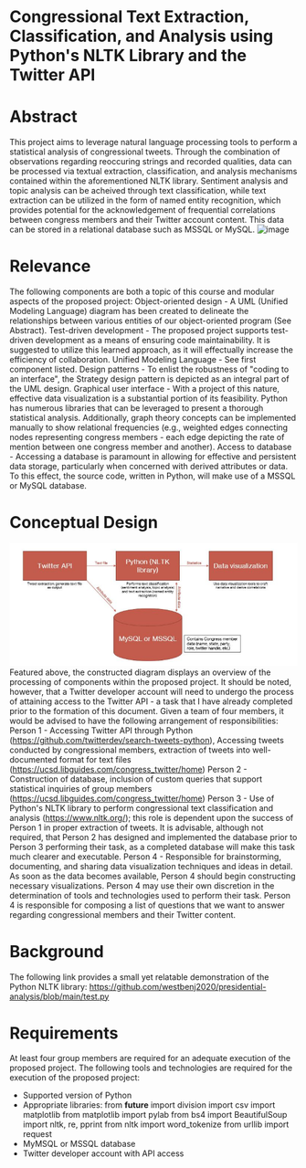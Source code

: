 # Congressional Text Extraction, Classification, and Analysis using Python's NLTK Library and the Twitter API

# Abstract
This project aims to leverage natural language processing tools to perform a statistical analysis of congressional tweets. Through the combination of observations regarding reoccuring strings and recorded qualities, data can be processed via textual extraction, classification, and analysis mechanisms contained within the aforementioned NLTK library.
Sentiment analysis and topic analysis can be acheived through text classification, while text extraction can be utilized in the form of named entity recognition, which provides potential for the acknowledgement of frequential correlations between congress members and their Twitter account content. This data can be stored in a relational database such as MSSQL or MySQL. 
![image](https://user-images.githubusercontent.com/89652481/133836630-2b402a44-fdf2-4836-b181-1a86442a7380.png)


# Relevance
The following components are both a topic of this course and modular aspects of the proposed project:
Object-oriented design - A UML (Unified Modeling Language) diagram has been created to delineate the relationships between various entities of our object-oriented program (See Abstract).
Test-driven development - The proposed project supports test-driven development as a means of ensuring code maintainability. It is suggested to utilize this learned approach, as it will effectually increase the efficiency of collaboration.
Unified Modeling Language - See first component listed.
Design patterns - To enlist the robustness of "coding to an interface", the Strategy design pattern is depicted as an integral part of the UML design.
Graphical user interface - With a project of this nature, effective data visualization is a substantial portion of its feasibility. Python has numerous libraries that can be leveraged to present a thorough statistical analysis. Additionally, graph theory concepts can be implemented manually to show relational frequencies (e.g., weighted edges connecting nodes representing congress members - each edge depicting the rate of mention between one congress member and another).
Access to database - Accessing a database is paramount in allowing for effective and persistent data storage, particularly when concerned with derived attributes or data. To this effect, the source code, written in Python, will make use of a MSSQL or MySQL database.

# Conceptual Design
![image](https://github.com/tun60968/IndividualProjectProposal/blob/master/BenjaminWestburg_CongressionalTextExtractionClassificationAndAnalysisUsingPythonsNLTKLibraryAndTwitterAPI_ProcessDiagram.JPG?raw=true)
Featured above, the constructed diagram displays an overview of the processing of components within the proposed project. It should be noted, however, that a Twitter developer account will need to undergo the process of attaining access to the Twitter API - a task that I have already completed prior to the formation of this document.
Given a team of four members, it would be advised to have the following arrangement of responsibilities:
Person 1 - Accessing Twitter API through Python (https://github.com/twitterdev/search-tweets-python), Accessing tweets conducted by congressional members, extraction of tweets into well-documented format for text files (https://ucsd.libguides.com/congress_twitter/home)
Person 2 - Construction of database, inclusion of custom queries that support statistical inquiries of group members (https://ucsd.libguides.com/congress_twitter/home)
Person 3 - Use of Python's NLTK library to perform congressional text classification and analysis (https://www.nltk.org/); this role is dependent upon the success of Person 1 in proper extraction of tweets. It is advisable, although not required, that Person 2 has designed and implemented the database prior to Person 3 performing their task, as a completed database will make this task much clearer and executable.
Person 4 - Responsible for brainstorming, documenting, and sharing data visualization techniques and ideas in detail. As soon as the data becomes available, Person 4 should begin constructing necessary visualizations. Person 4 may use their own discretion in the determination of tools and technologies used to perform their task. Person 4 is responsible for composing a list of questions that we want to answer regarding congressional members and their Twitter content.

# Background
The following link provides a small yet relatable demonstration of the Python NLTK library:
https://github.com/westbenj2020/presidential-analysis/blob/main/test.py

# Requirements
At least four group members are required for an adequate execution of the proposed project.
The following tools and technologies are required for the execution of the proposed project:
- Supported version of Python
- Appropriate libraries:
    from __future__ import division
    import csv
    import matplotlib
    from matplotlib import pylab
    from bs4 import BeautifulSoup
    import nltk, re, pprint
    from nltk import word_tokenize
    from urllib import request 
- MyMSQL or MSSQL database 
- Twitter developer account with API access  

